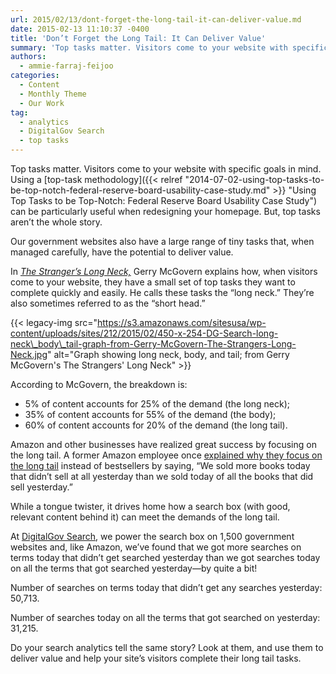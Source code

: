 ```yaml
---
url: 2015/02/13/dont-forget-the-long-tail-it-can-deliver-value.md
date: 2015-02-13 11:10:37 -0400
title: 'Don’t Forget the Long Tail: It Can Deliver Value'
summary: 'Top tasks matter. Visitors come to your website with specific goals in mind. Using a top-task methodology can be particularly useful when redesigning your homepage. But, top tasks aren&rsquo;t the whole story. Our government websites also have a large range of tiny tasks that, when managed carefully, have the potential to deliver value. In The'
authors:
  - ammie-farraj-feijoo
categories:
  - Content
  - Monthly Theme
  - Our Work
tag:
  - analytics
  - DigitalGov Search
  - top tasks
---
```


Top tasks matter. Visitors come to your website with specific goals in mind. Using a [top-task methodology]({{< relref "2014-07-02-using-top-tasks-to-be-top-notch-federal-reserve-board-usability-case-study.md" >}} "Using Top Tasks to be Top-Notch: Federal Reserve Board Usability Case Study") can be particularly useful when redesigning your homepage. But, top tasks aren’t the whole story.

Our government websites also have a large range of tiny tasks that, when managed carefully, have the potential to deliver value.

In [_The Stranger&#8217;s Long Neck,_](http://www.gerrymcgovern.com/first-chapter/26/books/strangers-long-neck) Gerry McGovern explains how, when visitors come to your website, they have a small set of top tasks they want to complete quickly and easily. He calls these tasks the “long neck.” They’re also sometimes referred to as the “short head.”

{{< legacy-img src="https://s3.amazonaws.com/sitesusa/wp-content/uploads/sites/212/2015/02/450-x-254-DG-Search-long-neck\_body\_tail-graph-from-Gerry-McGovern-The-Strangers-Long-Neck.jpg" alt="Graph showing long neck, body, and tail; from Gerry McGovern's The Strangers' Long Neck" >}}

According to McGovern, the breakdown is:

  * 5% of content accounts for 25% of the demand (the long neck);
  * 35% of content accounts for 55% of the demand (the body);
  * 60% of content accounts for 20% of the demand (the long tail).

Amazon and other businesses have realized great success by focusing on the long tail. A former Amazon employee once [explained why they focus on the long tail](http://longtail.typepad.com/the_long_tail/2005/01/definitions_fin.html#comment-3415583) instead of bestsellers by saying, “We sold more books today that didn&#8217;t sell at all yesterday than we sold today of all the books that did sell yesterday.”

While a tongue twister, it drives home how a search box (with good, relevant content behind it) can meet the demands of the long tail.

At [DigitalGov Search](http://search.WHATEVER/), we power the search box on 1,500 government websites and, like Amazon, we’ve found that we got more searches on terms today that didn&#8217;t get searched yesterday than we got searches today on all the terms that got searched yesterday—by quite a bit!

Number of searches on terms today that didn&#8217;t get any searches yesterday: 50,713.

Number of searches today on all the terms that got searched on yesterday: 31,215.

Do your search analytics tell the same story? Look at them, and use them to deliver value and help your site’s visitors complete their long tail tasks.